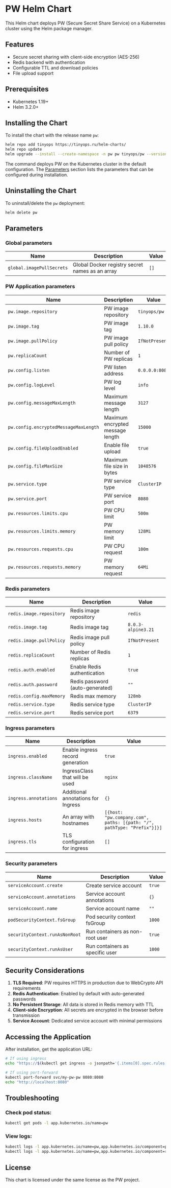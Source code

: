 # PW Helm Chart

This Helm chart deploys PW (Secure Secret Share Service) on a Kubernetes cluster using the Helm package manager.

## Features

- Secure secret sharing with client-side encryption (AES-256)
- Redis backend with authentication
- Configurable TTL and download policies
- File upload support

## Prerequisites

- Kubernetes 1.19+
- Helm 3.2.0+

## Installing the Chart

To install the chart with the release name `pw`:

```bash
helm repo add tinyops https://tinyops.ru/helm-charts/
helm repo update
helm upgrade --install --create-namespace -n pw pw tinyops/pw --version 1.0.3
```

The command deploys PW on the Kubernetes cluster in the default configuration. The [Parameters](#parameters) section lists the parameters that can be configured during installation.

## Uninstalling the Chart

To uninstall/delete the `pw` deployment:

```bash
helm delete pw
```

## Parameters

### Global parameters

| Name                       | Description                                     | Value |
| -------------------------- | ----------------------------------------------- | ----- |
| `global.imagePullSecrets`  | Global Docker registry secret names as an array | `[]`  |

### PW Application parameters

| Name                                        | Description                           | Value                |
| ------------------------------------------- | ------------------------------------- | -------------------- |
| `pw.image.repository`                       | PW image repository                   | `tinyops/pw`         |
| `pw.image.tag`                             | PW image tag                          | `1.10.0`              |
| `pw.image.pullPolicy`                      | PW image pull policy                  | `IfNotPresent`       |
| `pw.replicaCount`                          | Number of PW replicas                 | `1`                  |
| `pw.config.listen`                         | PW listen address                     | `0.0.0.0:8080`       |
| `pw.config.logLevel`                       | PW log level                          | `info`               |
| `pw.config.messageMaxLength`               | Maximum message length                | `3127`               |
| `pw.config.encryptedMessageMaxLength`      | Maximum encrypted message length      | `15000`              |
| `pw.config.fileUploadEnabled`              | Enable file upload                    | `true`               |
| `pw.config.fileMaxSize`                    | Maximum file size in bytes            | `1048576`            |
| `pw.service.type`                          | PW service type                       | `ClusterIP`          |
| `pw.service.port`                          | PW service port                       | `8080`               |
| `pw.resources.limits.cpu`                  | PW CPU limit                          | `500m`               |
| `pw.resources.limits.memory`               | PW memory limit                       | `128Mi`              |
| `pw.resources.requests.cpu`                | PW CPU request                        | `100m`               |
| `pw.resources.requests.memory`             | PW memory request                     | `64Mi`               |

### Redis parameters

| Name                           | Description                      | Value                    |
| ------------------------------ | -------------------------------- | ------------------------ |
| `redis.image.repository`       | Redis image repository           | `redis`                  |
| `redis.image.tag`             | Redis image tag                  | `8.0.3-alpine3.21`       |
| `redis.image.pullPolicy`      | Redis image pull policy          | `IfNotPresent`           |
| `redis.replicaCount`          | Number of Redis replicas         | `1`                      |
| `redis.auth.enabled`          | Enable Redis authentication      | `true`                   |
| `redis.auth.password`         | Redis password (auto-generated)  | `""`                     |
| `redis.config.maxMemory`      | Redis max memory                 | `128mb`                  |
| `redis.service.type`          | Redis service type               | `ClusterIP`              |
| `redis.service.port`          | Redis service port               | `6379`                   |

### Ingress parameters

| Name                      | Description                        | Value            |
| ------------------------- | ---------------------------------- | ---------------- |
| `ingress.enabled`         | Enable ingress record generation   | `true`           |
| `ingress.className`       | IngressClass that will be used     | `nginx`          |
| `ingress.annotations`     | Additional annotations for Ingress | `{}`             |
| `ingress.hosts`          | An array with hostnames            | `[{host: "pw.company.com", paths: [{path: "/", pathType: "Prefix"}]}]` |
| `ingress.tls`            | TLS configuration for ingress      | `[]`             |

### Security parameters

| Name                           | Description                       | Value   |
| ------------------------------ | --------------------------------- | ------- |
| `serviceAccount.create`        | Create service account            | `true`  |
| `serviceAccount.annotations`   | Service account annotations       | `{}`    |
| `serviceAccount.name`         | Service account name              | `""`    |
| `podSecurityContext.fsGroup`   | Pod security context fsGroup      | `1000`  |
| `securityContext.runAsNonRoot` | Run containers as non-root user   | `true`  |
| `securityContext.runAsUser`    | Run containers as specific user   | `1000`  |

## Security Considerations

1. **TLS Required**: PW requires HTTPS in production due to WebCrypto API requirements
2. **Redis Authentication**: Enabled by default with auto-generated passwords
3. **No Persistent Storage**: All data is stored in Redis memory with TTL
4. **Client-side Encryption**: All secrets are encrypted in the browser before transmission
5. **Service Account**: Dedicated service account with minimal permissions

## Accessing the Application

After installation, get the application URL:

```bash
# If using ingress
echo "https://$(kubectl get ingress -o jsonpath='{.items[0].spec.rules[0].host}')"

# If using port-forward
kubectl port-forward svc/my-pw-pw 8080:8080
echo "http://localhost:8080"
```

## Troubleshooting

### Check pod status:
```bash
kubectl get pods -l app.kubernetes.io/name=pw
```

### View logs:
```bash
kubectl logs -l app.kubernetes.io/name=pw,app.kubernetes.io/component=pw
kubectl logs -l app.kubernetes.io/name=pw,app.kubernetes.io/component=redis
```

## License

This chart is licensed under the same license as the PW project.
